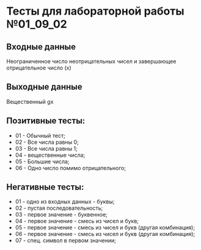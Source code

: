 # Тесты для лабораторной работы №01_09_02
## Входные данные
Неограниченное число неотрицательных чисел и завершающее отрицательное число (x)
## Выходные данные
Вещественный gx
## Позитивные тесты:
- 01 - Обычный тест;
- 02 - Все числа равны 0;
- 03 - Все числа равны 1;
- 04 - вещественные числа;
- 05 - Большие числа;
- 06 - Одно число помимо отрицательного;
## Негативные тесты:
- 01 - одно из входных данных - буквы;
- 02 - пустая последовательность;
- 03 - первое значение - буквенное;
- 04 - первое значение - смесь из чисел и букв;
- 05 - первое значение - смесь из чисел и букв (другая комбинация);
- 06 - первое значение - смесь из чисел и букв (другая комбинация);
- 07 - спец. символ в первом значении;